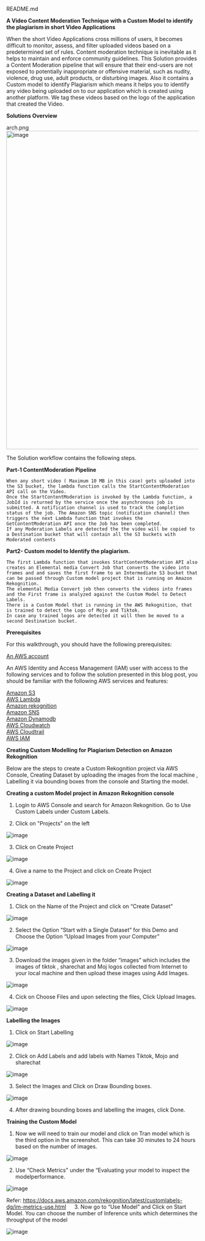 
README.md

**A Video Content Moderation Technique with a Custom Model to identify the plagiarism in short Video Applications**

When the short Video Applications cross millions of users, it becomes difficult to monitor, assess, and filter uploaded videos based on a predetermined set of rules. Content moderation technique is inevitable as it helps to maintain and enforce community guidelines. This Solution provides a Content Moderation pipeline that will ensure that their end-users are not exposed to potentially inappropriate or offensive material, such as nudity, violence, drug use, adult products, or disturbing images. Also it contains a Custom model to identify Plagiarism which means it helps you to identify any video being uploaded on to our application which is created using another platform. We tag these videos based on the logo of the application that created the Video.

**Solutions Overview**

arch.png<img width="834" alt="image" src="https://user-images.githubusercontent.com/117374837/202127411-857697bb-dc9c-466c-9ecb-378e0a8988e1.png">


The Solution workflow contains the following steps.

**Part-1 ContentModeration Pipeline**

    When any short video ( Maximum 10 MB in this case) gets uploaded into the S3 bucket, the lambda function calls the StartContentModeration API call on the Video.
    Once the StartContentModeration is invoked by the Lambda function, a JobId is returned by the service once the asynchronous job is submitted. A notification channel is used to track the completion status of the job. The Amazon SNS topic (notification channel) then triggers the next Lambda function that invokes the GetContentModeration API once the Job has been completed.
    If any Moderation Labels are detected the the video will be copied to a Destination bucket that will contain all the S3 buckets with Moderated contents

**Part2- Custom model to Identify the plagiarism.**

    The first Lambda function that invokes StartContentModeration API also creates an Elemental media Convert Job that converts the video into frames and and saves the first frame to an Intermediate S3 bucket that can be passed through Custom model project that is running on Amazon Rekognition.
    The elemental Media Convert job then converts the videos into frames and the First frame is analyzed against the Custom Model to Detect Labels.
    There is a Custom Model that is running in the AWS Rekognition, that is trained to detect the Logo of Mojo and Tiktok.
    In case any trained logos are detected it will then be moved to a second Destination bucket.

**Prerequisites**

For this walkthrough, you should have the following prerequisites:

<a href="https://docs.aws.amazon.com/accounts/latest/reference/accounts-welcome.html">An AWS account</a> <br>

An AWS Identity and Access Management (IAM) user with access to the following services and to follow the solution presented in this blog post, you should be familiar with the following AWS services and features:
    
<a href="https://docs.aws.amazon.com/AmazonS3/latest/userguide/Welcome.html">Amazon S3</a><br>
<a href="https://docs.aws.amazon.com/toolkit-for-eclipse/v1/user-guide/lambda-tutorial.html">AWS Lambda</a><br>
<a href="https://docs.aws.amazon.com/managedservices/latest/userguide/rekognition.html">Amazon rekognition </a><br>
<a href="https://docs.aws.amazon.com/sdk-for-javascript/v2/developer-guide/sns-examples.html">Amazon SNS </a><br>
<a href="https://docs.aws.amazon.com/amazondynamodb/latest/developerguide/Introduction.html">Amazon Dynamodb</a><br>
<a href="https://docs.aws.amazon.com/AmazonCloudWatch/latest/monitoring/cloudwatch_architecture.html">AWS Cloudwatch</a><br> 
<a href="https://docs.aws.amazon.com/awscloudtrail/latest/userguide/cloudtrail-user-guide.html">AWS Cloudtrail </a><br>
<a href="https://docs.aws.amazon.com/iam/index.html">AWS IAM</a><br>


**Creating Custom Modelling for Plagiarism Detection on Amazon Rekognition**

Below are the steps to create a Custom Rekognition project via AWS Console, Creating  Dataset by uploading the images from the local machine , Labelling it via bounding boxes from the console and Starting the model.

**Creating a custom Model project in Amazon Rekognition console**

1.	Login to AWS Console and search for Amazon Rekognition. Go to Use Custom Labels under Custom Labels.

2.	Click on "Projects" on the left 

 
![image](https://user-images.githubusercontent.com/117374837/202370197-0986f523-4954-4b82-903e-e668473ae25b.png)
 

3.	Click on Create Project
 

![image](https://user-images.githubusercontent.com/117374837/202370272-50e12d1f-9ed9-4d0e-b0ef-9cf91fcc86d8.png)


4.	Give a name to the Project and click on Create Project 


![image](https://user-images.githubusercontent.com/117374837/202370443-43717b47-1670-4423-be90-7103e2aa8944.png)



**Creating a Dataset and Labelling it**


1.	Click on the Name of the Project and click on “Create Dataset”
        

![image](https://user-images.githubusercontent.com/117374837/202371107-2a6c5b77-42f9-4b4f-b91a-4cdaa1349ab9.png)

         
2.	Select the Option “Start with a Single Dataset” for this Demo and Choose the Option “Upload Images from your Computer”
  
 

![image](https://user-images.githubusercontent.com/117374837/202376616-e62afeb2-7cb2-4147-bd21-dc3077e80756.png)


3.	Download the images given in the folder “images” which includes the images of tiktok , sharechat  and Moj logos collected from Internet to your local machine and then upload these images using Add Images.

 
![image](https://user-images.githubusercontent.com/117374837/202376686-3210051b-c58f-40e9-bc0f-c96c75ee87fa.png)
 

4.	Cick on Choose Files and upon selecting the files, Click Upload Images.



![image](https://user-images.githubusercontent.com/117374837/202376907-f6a58374-276c-4558-b0db-81c0045c9264.png)


   **Labelling the Images**

1.	Click on Start Labelling


![image](https://user-images.githubusercontent.com/117374837/202376963-26a982dc-cf5b-4a4e-bb5f-ddd4fdf23a88.png)


2.	Click on Add Labels and add labels with Names Tiktok, Mojo and sharechat


![image](https://user-images.githubusercontent.com/117374837/202376998-137f2603-6fd1-4c49-b885-5d7ae87bb265.png)


3.	Select the Images and Click on Draw Bounding boxes. 
  

![image](https://user-images.githubusercontent.com/117374837/202377068-2a98a926-338b-4baa-b88c-15c5997ef85c.png)


4.	After drawing bounding boxes and labelling the images, click Done.

**Training the Custom Model**

1. Now we will need to train our model and click on Tran model which is the third option in the screenshot. This can take 30 minutes to 24 hours based on the number of images.



![image](https://user-images.githubusercontent.com/117374837/202377132-9bdc7c8f-55f4-43bb-b219-47fa65c34b8b.png)


2. Use “Check Metrics" under the “Evaluating your model to inspect the modelperformance.


![image](https://user-images.githubusercontent.com/117374837/202377201-3f6ad53a-78ae-4674-8c8a-9f1b56c69039.png)

Refer: https://docs.aws.amazon.com/rekognition/latest/customlabels-dg/im-metrics-use.html
 
3. Now go to “Use Model” and Click on Start Model. You can choose the number of Inference units which determines the throughput of the model


![image](https://user-images.githubusercontent.com/117374837/202377338-a1545405-71bf-4ee0-b1d6-2e0425f8fe9b.png)
 
